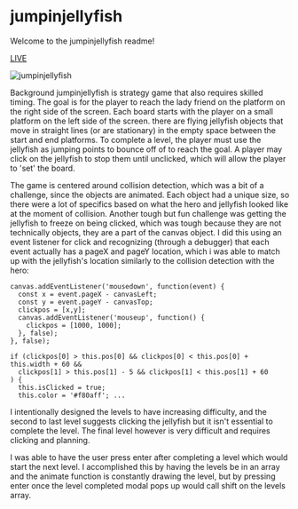 # jumpinjellyfish

Welcome to the jumpinjellyfish readme!

[LIVE](https://www.michaelmontalbano.com/jumpinjellyfish)

![jumpinjellyfish](https://i.imgur.com/ORE3jH0.jpg "Jumpin Jellyfish")

Background
jumpinjellyfish is strategy game that also requires skilled timing. The goal is for the player to reach the lady friend on the platform on the right side of the screen. Each board starts with the player on a small platform on the left side of the screen. there are flying jellyfish objects that move in straight lines (or are stationary) in the empty space between the start and end platforms. To complete a level, the player must use the jellyfish as jumping points to bounce off of to reach the goal. A player may click on the jellyfish to stop them until unclicked, which will allow the player to 'set' the board.

The game is centered around collision detection, which was a bit of a challenge, since the objects are animated. Each object had a unique size, so there were a lot of specifics based on what the hero and jellyfish looked like at the moment of collision. Another tough but fun challenge was getting the jellyfish to freeze on being clicked, which was tough because they are not technically objects, they are a part of the canvas object. I did this using an event listener for click and recognizing (through a debugger) that each event actually has a pageX and pageY location, which i was able to match up with the jellyfish's location similarly to the collision detection with the hero:

```
canvas.addEventListener('mousedown', function(event) {
  const x = event.pageX - canvasLeft;
  const y = event.pageY - canvasTop;
  clickpos = [x,y];
  canvas.addEventListener('mouseup', function() {
    clickpos = [1000, 1000];
  }, false);
}, false);

if (clickpos[0] > this.pos[0] && clickpos[0] < this.pos[0] + this.width + 60 &&
  clickpos[1] > this.pos[1] - 5 && clickpos[1] < this.pos[1] + 60
) {
  this.isClicked = true;
  this.color = '#f80aff'; ...
```

I intentionally designed the levels to have increasing difficulty, and the second to last level suggests clicking the jellyfish but it isn't essential to complete the level. The final level however is very difficult and requires clicking and planning.

I was able to have the user press enter after completing a level which would start the next level. I accomplished this by having the levels be in an array and the animate function is constantly drawing the level, but by pressing enter once the level completed modal pops up would call shift on the levels array.
